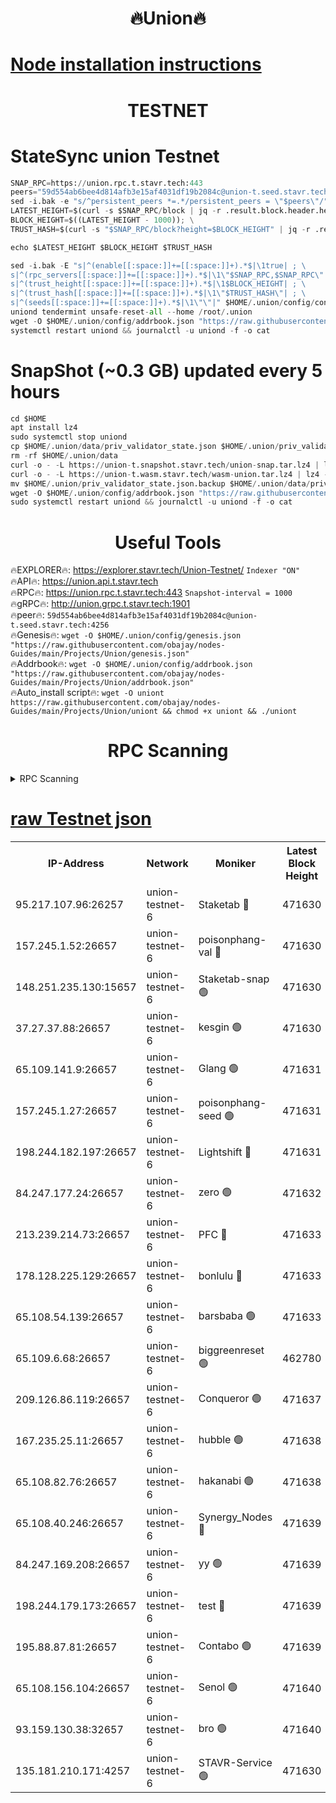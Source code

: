 <h1 align="center"> 🔥Union🔥</h1>

[Node installation instructions](https://github.com/obajay/nodes-Guides/tree/main/Projects/Union)
=

<h1 align="center"> TESTNET</h1>

# StateSync union Testnet
```python
SNAP_RPC=https://union.rpc.t.stavr.tech:443
peers="59d554ab6bee4d814afb3e15af4031df19b2084c@union-t.seed.stavr.tech:4256"
sed -i.bak -e "s/^persistent_peers *=.*/persistent_peers = \"$peers\"/" $HOME/.union/config/config.toml
LATEST_HEIGHT=$(curl -s $SNAP_RPC/block | jq -r .result.block.header.height); \
BLOCK_HEIGHT=$((LATEST_HEIGHT - 1000)); \
TRUST_HASH=$(curl -s "$SNAP_RPC/block?height=$BLOCK_HEIGHT" | jq -r .result.block_id.hash)

echo $LATEST_HEIGHT $BLOCK_HEIGHT $TRUST_HASH

sed -i.bak -E "s|^(enable[[:space:]]+=[[:space:]]+).*$|\1true| ; \
s|^(rpc_servers[[:space:]]+=[[:space:]]+).*$|\1\"$SNAP_RPC,$SNAP_RPC\"| ; \
s|^(trust_height[[:space:]]+=[[:space:]]+).*$|\1$BLOCK_HEIGHT| ; \
s|^(trust_hash[[:space:]]+=[[:space:]]+).*$|\1\"$TRUST_HASH\"| ; \
s|^(seeds[[:space:]]+=[[:space:]]+).*$|\1\"\"|" $HOME/.union/config/config.toml
uniond tendermint unsafe-reset-all --home /root/.union
wget -O $HOME/.union/config/addrbook.json "https://raw.githubusercontent.com/obajay/nodes-Guides/main/Projects/Union/addrbook.json"
systemctl restart uniond && journalctl -u uniond -f -o cat
```
# SnapShot (~0.3 GB) updated every 5 hours
```python
cd $HOME
apt install lz4
sudo systemctl stop uniond
cp $HOME/.union/data/priv_validator_state.json $HOME/.union/priv_validator_state.json.backup
rm -rf $HOME/.union/data
curl -o - -L https://union-t.snapshot.stavr.tech/union-snap.tar.lz4 | lz4 -c -d - | tar -x -C $HOME/.union --strip-components 2
curl -o - -L https://union-t.wasm.stavr.tech/wasm-union.tar.lz4 | lz4 -c -d - | tar -x -C $HOME/.union --strip-components 2
mv $HOME/.union/priv_validator_state.json.backup $HOME/.union/data/priv_validator_state.json
wget -O $HOME/.union/config/addrbook.json "https://raw.githubusercontent.com/obajay/nodes-Guides/main/Projects/Union/addrbook.json"
sudo systemctl restart uniond && journalctl -u uniond -f -o cat
```
 <h1 align="center"> Useful Tools</h1>
 
🔥EXPLORER🔥: https://explorer.stavr.tech/Union-Testnet/        `Indexer "ON"` \
🔥API🔥:      https://union.api.t.stavr.tech \
🔥RPC🔥:      https://union.rpc.t.stavr.tech:443              `Snapshot-interval = 1000` \
🔥gRPC🔥:     http://union.grpc.t.stavr.tech:1901 \
🔥peer🔥:     `59d554ab6bee4d814afb3e15af4031df19b2084c@union-t.seed.stavr.tech:4256` \
🔥Genesis🔥:     `wget -O $HOME/.union/config/genesis.json "https://raw.githubusercontent.com/obajay/nodes-Guides/main/Projects/Union/genesis.json"` \
🔥Addrbook🔥: ```wget -O $HOME/.union/config/addrbook.json "https://raw.githubusercontent.com/obajay/nodes-Guides/main/Projects/Union/addrbook.json"``` \
🔥Auto_install script🔥:  `wget -O uniont https://raw.githubusercontent.com/obajay/nodes-Guides/main/Projects/Union/uniont && chmod +x uniont && ./uniont`

<h1 align="center"> RPC Scanning</h1>

<details>
<summary>RPC Scanning</summary>

<h2 align="center"> We scan nodes in real time every 4 hours. And we provide the final result of RPC endpoints.
We cannot influence the operation of these nodes in any way. </h2>


```python
If Voting Power is higher than 0 --> then the Node is a validator of the network and may be subject to attack and be a potential threat to the chain.
```
```python
We marked such validators with a red symbol
```

</details>

[raw Testnet json](https://rpc-check.uniont.stavr.tech/uniont/rpc-uniont-result.json)
=



<table><tr><th>IP-Address</th><th>Network</th><th>Moniker</th><th>Latest Block Height</th><th>Earliest Block Height</th><th>Catching Up</th><th>Tx Index</th><th>Voting Power</th><th>Scan Time</th></tr><tr><td>95.217.107.96:26257</td><td>union-testnet-6</td><td>Staketab 🔴</td><td>471630</td><td>1</td><td>False</td><td>on</td><td>1000002</td><td>2024-03-16T20:31:59.821965067UTC</td></tr><tr><td>157.245.1.52:26657</td><td>union-testnet-6</td><td>poisonphang-val 🔴</td><td>471630</td><td>1</td><td>False</td><td>on</td><td>1000000</td><td>2024-03-16T20:32:00.448415360UTC</td></tr><tr><td>148.251.235.130:15657</td><td>union-testnet-6</td><td>Staketab-snap 🟢</td><td>471630</td><td>1</td><td>False</td><td>on</td><td>0</td><td>2024-03-16T20:32:00.989089593UTC</td></tr><tr><td>37.27.37.88:26657</td><td>union-testnet-6</td><td>kesgin 🟢</td><td>471630</td><td>1</td><td>False</td><td>on</td><td>0</td><td>2024-03-16T20:32:01.350752766UTC</td></tr><tr><td>65.109.141.9:26657</td><td>union-testnet-6</td><td>Glang 🟢</td><td>471631</td><td>1</td><td>False</td><td>on</td><td>0</td><td>2024-03-16T20:32:05.756713609UTC</td></tr><tr><td>157.245.1.27:26657</td><td>union-testnet-6</td><td>poisonphang-seed 🟢</td><td>471631</td><td>1</td><td>False</td><td>on</td><td>0</td><td>2024-03-16T20:32:06.708318926UTC</td></tr><tr><td>198.244.182.197:26657</td><td>union-testnet-6</td><td>Lightshift 🔴</td><td>471631</td><td>1</td><td>False</td><td>on</td><td>1000000</td><td>2024-03-16T20:32:09.076438961UTC</td></tr><tr><td>84.247.177.24:26657</td><td>union-testnet-6</td><td>zero 🟢</td><td>471632</td><td>1</td><td>False</td><td>on</td><td>0</td><td>2024-03-16T20:32:14.359863266UTC</td></tr><tr><td>213.239.214.73:26657</td><td>union-testnet-6</td><td>PFC 🔴</td><td>471633</td><td>1</td><td>False</td><td>on</td><td>1000001</td><td>2024-03-16T20:32:18.662356800UTC</td></tr><tr><td>178.128.225.129:26657</td><td>union-testnet-6</td><td>bonlulu 🔴</td><td>471633</td><td>1</td><td>False</td><td>on</td><td>1000000</td><td>2024-03-16T20:32:19.297934295UTC</td></tr><tr><td>65.108.54.139:26657</td><td>union-testnet-6</td><td>barsbaba 🟢</td><td>471633</td><td>1</td><td>False</td><td>on</td><td>0</td><td>2024-03-16T20:32:19.656468893UTC</td></tr><tr><td>65.109.6.68:26657</td><td>union-testnet-6</td><td>biggreenreset 🟢</td><td>462780</td><td>1</td><td>False</td><td>on</td><td>0</td><td>2024-03-16T20:32:22.057780309UTC</td></tr><tr><td>209.126.86.119:26657</td><td>union-testnet-6</td><td>Conqueror 🟢</td><td>471637</td><td>1</td><td>False</td><td>on</td><td>0</td><td>2024-03-16T20:32:43.564431292UTC</td></tr><tr><td>167.235.25.11:26657</td><td>union-testnet-6</td><td>hubble 🟢</td><td>471638</td><td>1</td><td>False</td><td>on</td><td>0</td><td>2024-03-16T20:32:49.964993128UTC</td></tr><tr><td>65.108.82.76:26657</td><td>union-testnet-6</td><td>hakanabi 🟢</td><td>471638</td><td>1</td><td>False</td><td>on</td><td>0</td><td>2024-03-16T20:32:50.318723095UTC</td></tr><tr><td>65.108.40.246:26657</td><td>union-testnet-6</td><td>Synergy_Nodes 🔴</td><td>471639</td><td>1</td><td>False</td><td>on</td><td>1000001</td><td>2024-03-16T20:32:56.763917037UTC</td></tr><tr><td>84.247.169.208:26657</td><td>union-testnet-6</td><td>yy 🟢</td><td>471639</td><td>1</td><td>False</td><td>on</td><td>0</td><td>2024-03-16T20:32:57.098461194UTC</td></tr><tr><td>198.244.179.173:26657</td><td>union-testnet-6</td><td>test 🔴</td><td>471639</td><td>1</td><td>False</td><td>on</td><td>1000001</td><td>2024-03-16T20:32:59.443430339UTC</td></tr><tr><td>195.88.87.81:26657</td><td>union-testnet-6</td><td>Contabo 🟢</td><td>471639</td><td>1</td><td>False</td><td>on</td><td>0</td><td>2024-03-16T20:32:59.896347334UTC</td></tr><tr><td>65.108.156.104:26657</td><td>union-testnet-6</td><td>Senol 🟢</td><td>471640</td><td>1</td><td>False</td><td>on</td><td>0</td><td>2024-03-16T20:33:00.265591207UTC</td></tr><tr><td>93.159.130.38:32657</td><td>union-testnet-6</td><td>bro 🟢</td><td>471640</td><td>1</td><td>False</td><td>on</td><td>0</td><td>2024-03-16T20:33:00.592839950UTC</td></tr><tr><td>135.181.210.171:4257</td><td>union-testnet-6</td><td>STAVR-Service 🟢</td><td>471630</td><td>469001</td><td>False</td><td>on</td><td>0</td><td>2024-03-16T20:32:00.753090183UTC</td></tr></table>

